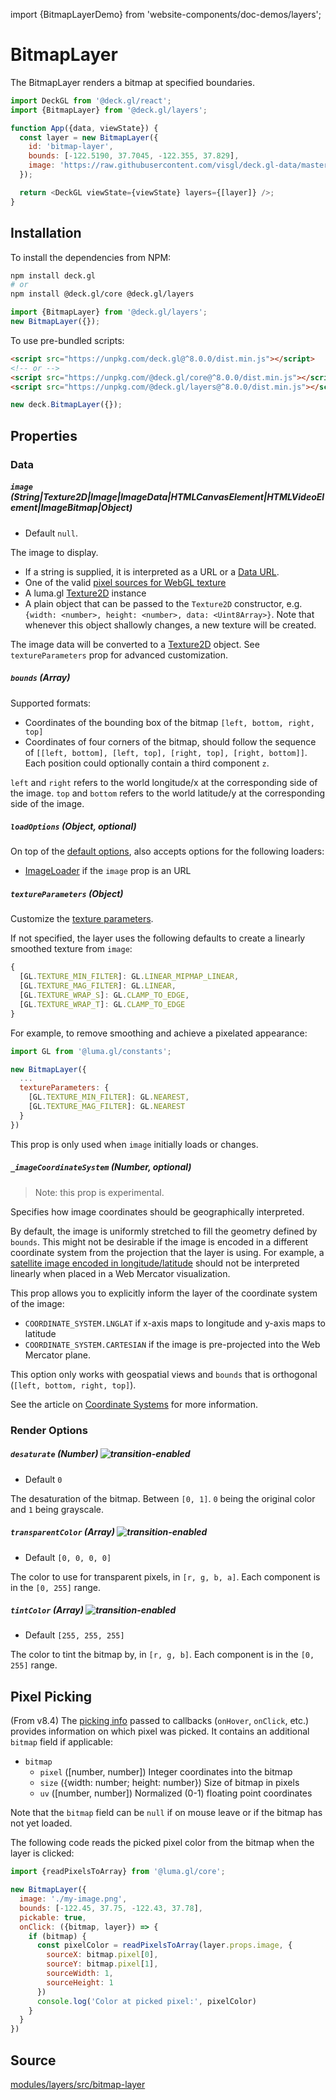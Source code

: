 import {BitmapLayerDemo} from 'website-components/doc-demos/layers';

<BitmapLayerDemo />

# BitmapLayer

The BitmapLayer renders a bitmap at specified boundaries.

```js
import DeckGL from '@deck.gl/react';
import {BitmapLayer} from '@deck.gl/layers';

function App({data, viewState}) {
  const layer = new BitmapLayer({
    id: 'bitmap-layer',
    bounds: [-122.5190, 37.7045, -122.355, 37.829],
    image: 'https://raw.githubusercontent.com/visgl/deck.gl-data/master/website/sf-districts.png'
  });

  return <DeckGL viewState={viewState} layers={[layer]} />;
}
```


## Installation

To install the dependencies from NPM:

```bash
npm install deck.gl
# or
npm install @deck.gl/core @deck.gl/layers
```

```js
import {BitmapLayer} from '@deck.gl/layers';
new BitmapLayer({});
```

To use pre-bundled scripts:

```html
<script src="https://unpkg.com/deck.gl@^8.0.0/dist.min.js"></script>
<!-- or -->
<script src="https://unpkg.com/@deck.gl/core@^8.0.0/dist.min.js"></script>
<script src="https://unpkg.com/@deck.gl/layers@^8.0.0/dist.min.js"></script>
```

```js
new deck.BitmapLayer({});
```


## Properties

### Data

##### `image` (String|Texture2D|Image|ImageData|HTMLCanvasElement|HTMLVideoElement|ImageBitmap|Object)

- Default `null`.

The image to display.

- If a string is supplied, it is interpreted as a URL or a [Data URL](https://developer.mozilla.org/en-US/docs/Web/HTTP/Basics_of_HTTP/Data_URIs).
- One of the valid [pixel sources for WebGL texture](https://developer.mozilla.org/en-US/docs/Web/API/WebGLRenderingContext/texImage2D)
- A luma.gl [Texture2D](https://luma.gl/docs/api-reference/webgl/texture-2d) instance
- A plain object that can be passed to the `Texture2D` constructor, e.g. `{width: <number>, height: <number>, data: <Uint8Array>}`. Note that whenever this object shallowly changes, a new texture will be created.

The image data will be converted to a [Texture2D](https://luma.gl/docs/api-reference/webgl/texture-2d) object. See `textureParameters` prop for advanced customization.

##### `bounds` (Array)

Supported formats:

- Coordinates of the bounding box of the bitmap `[left, bottom, right, top]`
- Coordinates of four corners of the bitmap, should follow the sequence of `[[left, bottom], [left, top], [right, top], [right, bottom]]`. Each position could optionally contain a third component `z`.

`left` and `right` refers to the world longitude/x at the corresponding side of the image.
`top` and `bottom` refers to the world latitude/y at the corresponding side of the image.

##### `loadOptions` (Object, optional)

On top of the [default options](/docs/api-reference/core/layer.md#loadoptions), also accepts options for the following loaders:

- [ImageLoader](https://loaders.gl/modules/images/docs/api-reference/image-loader) if the `image` prop is an URL

##### `textureParameters` (Object)

Customize the [texture parameters](https://developer.mozilla.org/en-US/docs/Web/API/WebGLRenderingContext/texParameter).

If not specified, the layer uses the following defaults to create a linearly smoothed texture from `image`:

```js
{
  [GL.TEXTURE_MIN_FILTER]: GL.LINEAR_MIPMAP_LINEAR,
  [GL.TEXTURE_MAG_FILTER]: GL.LINEAR,
  [GL.TEXTURE_WRAP_S]: GL.CLAMP_TO_EDGE,
  [GL.TEXTURE_WRAP_T]: GL.CLAMP_TO_EDGE
}
```

For example, to remove smoothing and achieve a pixelated appearance:

```js
import GL from '@luma.gl/constants';

new BitmapLayer({
  ...
  textureParameters: {
    [GL.TEXTURE_MIN_FILTER]: GL.NEAREST,
    [GL.TEXTURE_MAG_FILTER]: GL.NEAREST
  }
})
```

This prop is only used when `image` initially loads or changes.

##### `_imageCoordinateSystem` (Number, optional)

> Note: this prop is experimental.

Specifies how image coordinates should be geographically interpreted.

By default, the image is uniformly stretched to fill the geometry defined by `bounds`. This might not be desirable if the image is encoded in a different coordinate system from the projection that the layer is using. For example, a [satellite image encoded in longitude/latitude](https://en.wikipedia.org/wiki/File:Whole_world_-_land_and_oceans_12000.jpg) should not be interpreted linearly when placed in a Web Mercator visualization.

This prop allows you to explicitly inform the layer of the coordinate system of the image:

- `COORDINATE_SYSTEM.LNGLAT` if x-axis maps to longitude and y-axis maps to latitude
- `COORDINATE_SYSTEM.CARTESIAN` if the image is pre-projected into the Web Mercator plane.

This option only works with geospatial views and `bounds` that is orthogonal (`[left, bottom, right, top]`).

See the article on [Coordinate Systems](/docs/developer-guide/coordinate-systems.md) for more information.


### Render Options

##### `desaturate` (Number) ![transition-enabled](https://img.shields.io/badge/transition-enabled-green.svg?style=flat-square")

- Default `0`

The desaturation of the bitmap. Between `[0, 1]`. `0` being the original color and `1` being grayscale.

##### `transparentColor` (Array) ![transition-enabled](https://img.shields.io/badge/transition-enabled-green.svg?style=flat-square")

- Default `[0, 0, 0, 0]`

The color to use for transparent pixels, in `[r, g, b, a]`. Each component is in the `[0, 255]` range.

##### `tintColor` (Array) ![transition-enabled](https://img.shields.io/badge/transition-enabled-green.svg?style=flat-square")

- Default `[255, 255, 255]`

The color to tint the bitmap by, in `[r, g, b]`. Each component is in the `[0, 255]` range.

## Pixel Picking

(From v8.4) The [picking info](/docs/developer-guide/interactivity.md#the-picking-info-object) passed to callbacks (`onHover`, `onClick`, etc.) provides information on which pixel was picked. It contains an additional `bitmap` field if applicable:

- `bitmap`
  + `pixel` ([number, number])  Integer coordinates into the bitmap
  + `size` ({width: number; height: number})  Size of bitmap in pixels
  + `uv` ([number, number]) Normalized (0-1) floating point coordinates

Note that the `bitmap` field can be `null` if on mouse leave or if the bitmap has not yet loaded.

The following code reads the picked pixel color from the bitmap when the layer is clicked:

```js
import {readPixelsToArray} from '@luma.gl/core';

new BitmapLayer({
  image: './my-image.png',
  bounds: [-122.45, 37.75, -122.43, 37.78],
  pickable: true,
  onClick: ({bitmap, layer}) => {
    if (bitmap) {
      const pixelColor = readPixelsToArray(layer.props.image, {
        sourceX: bitmap.pixel[0],
        sourceY: bitmap.pixel[1],
        sourceWidth: 1,
        sourceHeight: 1
      })
      console.log('Color at picked pixel:', pixelColor)
    }
  }
})
```

## Source

[modules/layers/src/bitmap-layer](https://github.com/visgl/deck.gl/tree/8.4-release/modules/layers/src/bitmap-layer)
